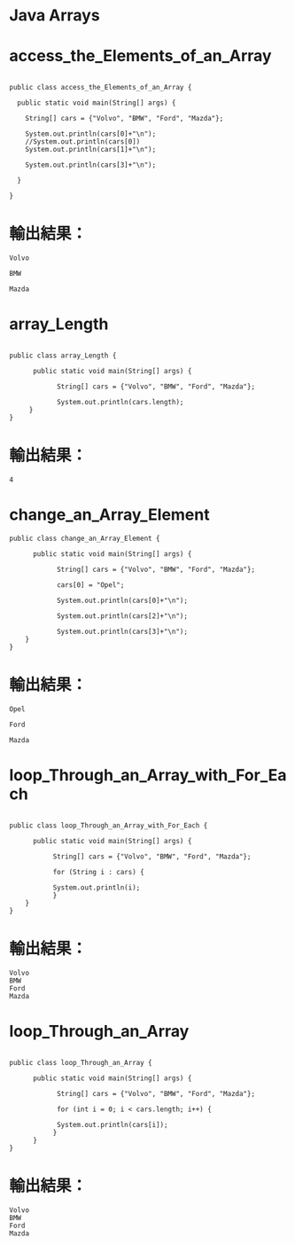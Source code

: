 # Java Arrays
# access_the_Elements_of_an_Array
```

public class access_the_Elements_of_an_Array {
	
  public static void main(String[] args) {
	  
    String[] cars = {"Volvo", "BMW", "Ford", "Mazda"};
    
    System.out.println(cars[0]+"\n");
    //System.out.println(cars[0])
    System.out.println(cars[1]+"\n");
    
    System.out.println(cars[3]+"\n");
  
  }
  
}
```
# 輸出結果：
```
Volvo

BMW

Mazda
```
# array_Length
```

public class array_Length {
	
	  public static void main(String[] args) {
		  
		    String[] cars = {"Volvo", "BMW", "Ford", "Mazda"};
		    
		    System.out.println(cars.length);
	 }
}

```
# 輸出結果：
```
4
```
# change_an_Array_Element
```
public class change_an_Array_Element {
	
	  public static void main(String[] args) {
		  
		    String[] cars = {"Volvo", "BMW", "Ford", "Mazda"};
		    
		    cars[0] = "Opel";
		    
		    System.out.println(cars[0]+"\n");
		    
		    System.out.println(cars[2]+"\n");
		    
		    System.out.println(cars[3]+"\n");
	}
}
```
# 輸出結果：
```
Opel

Ford

Mazda
```
# loop_Through_an_Array_with_For_Each
```

public class loop_Through_an_Array_with_For_Each {
	
	  public static void main(String[] args) {
		  
		   String[] cars = {"Volvo", "BMW", "Ford", "Mazda"};
		   
		   for (String i : cars) {
			   
		   System.out.println(i);
		   }    
	}
}

```
# 輸出結果：
```
Volvo
BMW
Ford
Mazda
```
# loop_Through_an_Array
```

public class loop_Through_an_Array {
	
	  public static void main(String[] args) {
		  
		    String[] cars = {"Volvo", "BMW", "Ford", "Mazda"};
		    
		    for (int i = 0; i < cars.length; i++) {
		    	
		    System.out.println(cars[i]);
		   }
	  }
}

```
# 輸出結果：
```
Volvo
BMW
Ford
Mazda

```
